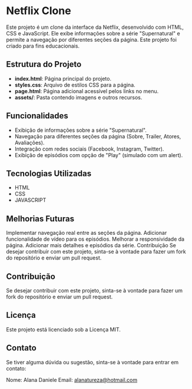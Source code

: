 # Netflix Clone

Este projeto é um clone da interface da Netflix, desenvolvido com HTML, CSS e JavaScript. Ele exibe informações sobre a série "Supernatural" e permite a navegação por diferentes seções da página. Este projeto foi criado para fins educacionais.

## Estrutura do Projeto

- **index.html**: Página principal do projeto.
- **styles.css**: Arquivo de estilos CSS para a página.
- **page.html**: Página adicional acessível pelos links no menu.
- **assets/**: Pasta contendo imagens e outros recursos.

## Funcionalidades

- Exibição de informações sobre a série "Supernatural".
- Navegação para diferentes seções da página (Sobre, Trailer, Atores, Avaliações).
- Integração com redes sociais (Facebook, Instagram, Twitter).
- Exibição de episódios com opção de "Play" (simulado com um alert).

## Tecnologias Utilizadas

- HTML
- CSS
- JAVASCRIPT

## Melhorias Futuras

Implementar navegação real entre as seções da página.
Adicionar funcionalidade de vídeo para os episódios.
Melhorar a responsividade da página.
Adicionar mais detalhes e episódios da série.
Contribuição
Se desejar contribuir com este projeto, sinta-se à vontade para fazer um fork do repositório e enviar um pull request.

## Contribuição

Se desejar contribuir com este projeto, sinta-se à vontade para fazer um fork do repositório e enviar um pull request.

## Licença

Este projeto está licenciado sob a Licença MIT.

## Contato

Se tiver alguma dúvida ou sugestão, sinta-se à vontade para entrar em contato:

Nome: Alana Daniele
Email: alanatureza@hotmail.com
